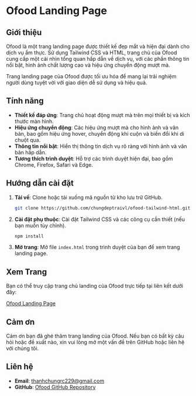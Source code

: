 # Ofood Landing Page

## Giới thiệu

Ofood là một trang landing page được thiết kế đẹp mắt và hiện đại dành cho dịch vụ ẩm thực. Sử dụng Tailwind CSS và HTML, trang chủ của Ofood cung cấp một cái nhìn tổng quan hấp dẫn về dịch vụ, với các phần thông tin nổi bật, hình ảnh chất lượng cao và hiệu ứng chuyển động mượt mà.

Trang landing page của Ofood được tối ưu hóa để mang lại trải nghiệm người dùng tuyệt vời với giao diện dễ sử dụng và hiệu quả.

## Tính năng

- **Thiết kế đáp ứng**: Trang chủ hoạt động mượt mà trên mọi thiết bị và kích thước màn hình.
- **Hiệu ứng chuyển động**: Các hiệu ứng mượt mà cho hình ảnh và văn bản, bao gồm hiệu ứng hover, chuyển động khi cuộn và biến đổi khi di chuột qua.
- **Thông tin nổi bật**: Hiển thị thông tin dịch vụ rõ ràng với hình ảnh và văn bản hấp dẫn.
- **Tương thích trình duyệt**: Hỗ trợ các trình duyệt hiện đại, bao gồm Chrome, Firefox, Safari và Edge.

## Hướng dẫn cài đặt

1. **Tải về**: Clone hoặc tải xuống mã nguồn từ kho lưu trữ GitHub.
   
   ```bash
   git clone https://github.com/chungdeptraivl/ofood-tailwind-html.git
   ```

2. **Cài đặt phụ thuộc**: Cài đặt Tailwind CSS và các công cụ cần thiết (nếu bạn muốn tùy chỉnh).

   ```bash
   npm install
   ```

3. **Mở trang**: Mở file `index.html` trong trình duyệt của bạn để xem trang landing page.

## Xem Trang

Bạn có thể truy cập trang chủ landing của Ofood trực tiếp tại liên kết dưới đây:

[Ofood Landing Page](https://chungdeptraivl.github.io/ofood-tailwind-html/)

## Cảm ơn

Cảm ơn bạn đã ghé thăm trang landing của Ofood. Nếu bạn có bất kỳ câu hỏi hoặc đề xuất nào, xin vui lòng mở một vấn đề trên GitHub hoặc liên hệ với chúng tôi.

## Liên hệ

- **Email**: thanhchungrc229@gmail.com
- **GitHub**: [Ofood GitHub Repository](https://github.com/chungdeptraivl/ofood-tailwind-html)
